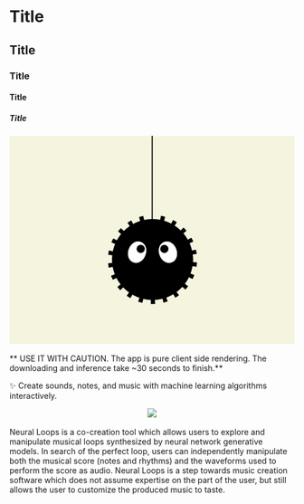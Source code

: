 <!-- 標題 -->
# Title
## Title
### Title
#### Title
##### Title
<!-- 只有 # 和 ## 有隔線 -->

<!-- 使用圖片 -->
![alt](./assets/img.png)

** USE IT WITH CAUTION. The app is pure client side rendering. The downloading and inference take ~30 seconds to finish.**

✨ Create sounds, notes, and music with machine learning algorithms interactively.

<p align="center">
  <img src="./assets/neuraldaw.gif" height="600px"/>
</p>

Neural Loops is a co-creation tool which allows users to explore and manipulate musical loops synthesized by neural network generative models. In search of the perfect loop, users can independently manipulate both the musical score (notes and rhythms) and the waveforms used to perform the score as audio. Neural Loops is a step towards music creation software which does not assume expertise on the part of the user, but still allows the user to customize the produced music to taste.

